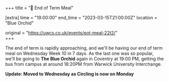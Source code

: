 +++
title = "🍛 End of Term Meal"

[extra]
time = "19:00:00"
end_time = "2023-03-15T21:00:00Z"
location = "Blue Orchid"

original = "https://uwcs.co.uk/events/eot-meal-22t2/"    
+++

The end of term is rapidly approaching, and we'll be having our end of term meal on Wednesday Week 10 in 7 days. As the last one was so popular, we'll be going to **The Blue Orchid** again in Coventry at 19:00 PM, getting the bus from campus at around 18:20PM from Warwick University Interchange.

**Update: Moved to Wednesday as Circling is now on Monday**
